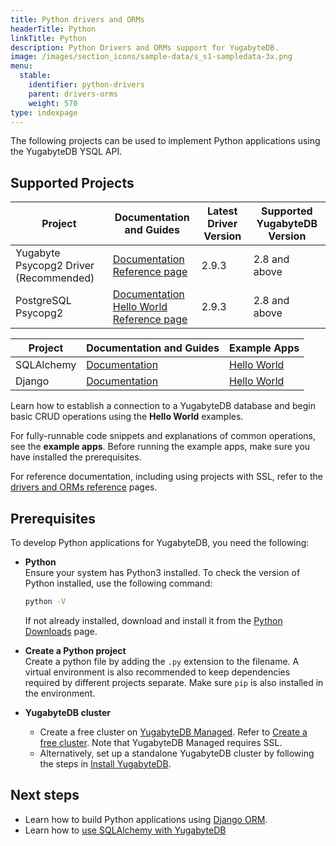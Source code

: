 ```yaml
---
title: Python drivers and ORMs
headerTitle: Python
linkTitle: Python
description: Python Drivers and ORMs support for YugabyteDB.
image: /images/section_icons/sample-data/s_s1-sampledata-3x.png
menu:
  stable:
    identifier: python-drivers
    parent: drivers-orms
    weight: 570
type: indexpage
---
```

The following projects can be used to implement Python applications using the YugabyteDB YSQL API.

## Supported Projects

| Project | Documentation and Guides | Latest Driver Version | Supported YugabyteDB Version |
| ------- | ------------------------ | ------------------------ | ---------------------|
| Yugabyte Psycopg2 Driver (Recommended) | [Documentation](yugabyte-psycopg2) <br /> [Reference page](../../reference/drivers/python/yugabyte-psycopg2-reference/)| 2.9.3 | 2.8 and above |
| PostgreSQL Psycopg2 | [Documentation](postgres-psycopg2) <br /> [Hello World](../../quick-start/build-apps/python/ysql-psycopg2) <br /> [Reference page](../../reference/drivers/python/postgres-psycopg2-reference/) | 2.9.3 | 2.8 and above |

| Project | Documentation and Guides | Example Apps |
| ------- | ------------------------ | ------------ |
| SQLAlchemy | [Documentation](sqlalchemy) | [Hello World](../../quick-start/build-apps/python/ysql-sqlalchemy) |
| Django | [Documentation](django) | [Hello World](../../quick-start/build-apps/python/ysql-django) |

Learn how to establish a connection to a YugabyteDB database and begin basic CRUD operations using the **Hello World** examples.

For fully-runnable code snippets and explanations of common operations, see the **example apps**. Before running the example apps, make sure you have installed the prerequisites.

For reference documentation, including using projects with SSL, refer to the [drivers and ORMs reference](../../reference/drivers/python/postgres-psycopg2-reference/) pages.

## Prerequisites

To develop Python applications for YugabyteDB, you need the following:

- **Python**\
  Ensure your system has Python3 installed. To check the version of Python installed, use the following command:

  ```sh
  python -V
  ```

  If not already installed, download and install it from the [Python Downloads](https://www.python.org/downloads/) page.

- **Create a Python project**\
  Create a python file by adding the `.py` extension to the filename. A virtual environment is also recommended to keep dependencies required by different projects separate. Make sure `pip` is also installed in the environment.

- **YugabyteDB cluster**
  - Create a free cluster on [YugabyteDB Managed](https://www.yugabyte.com/cloud/). Refer to [Create a free cluster](../../yugabyte-cloud/cloud-basics/create-clusters-free/). Note that YugabyteDB Managed requires SSL.
  - Alternatively, set up a standalone YugabyteDB cluster by following the steps in [Install YugabyteDB](../../quick-start/install/macos).

## Next steps

- Learn how to build Python applications using [Django ORM](django).
- Learn how to [use SQLAlchemy with YugabyteDB](sqlalchemy)
